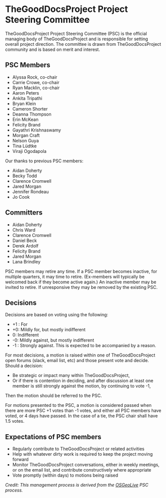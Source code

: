 # TheGoodDocsProject Project Steering Committee

TheGoodDocsProject Project Steering Committee (PSC) is the official managing body of TheGoodDocsProject and is responsible for setting overall project direction. The committee is drawn from TheGoodDocsProject community and is based on merit and interest.

## PSC Members

-   Alyssa Rock, co-chair
-   Carrie Crowe, co-chair
-   Ryan Macklin, co-chair
-   Aaron Peters
-   Ankita Tripathi
-   Bryan Klein
-   Cameron Shorter
-   Deanna Thompson
-   Erin McKean
-   Felicity Brand
-   Gayathri Krishnaswamy
-   Morgan Craft
-   Nelson Guya
-   Tina Lüdtke
-   Viraji Ogodapola

Our thanks to previous PSC members:

-   Aidan Doherty
-   Becky Todd
-   Clarence Cromwell
-   Jared Morgan
-   Jennifer Rondeau
-   Jo Cook

## Committers

-   Aidan Doherty
-   Chris Ward
-   Clarence Cromwell
-   Daniel Beck
-   Derek Ardolf
-   Felicity Brand
-   Jared Morgan
-   Lana Brindley

PSC members may retire any time. If a PSC member becomes inactive, for multiple quarters, it may time to retire. (Ex-members will typically be welcomed back if they become active again.) An inactive member may be invited to retire. If unresponsive they may be removed by the existing PSC.

## Decisions

Decisions are based on voting using the following:

-   +1 : For
-   +0: Mildly for, but mostly indifferent
-   0: Indifferent
-   -0: Mildly against, but mostly indifferent
-   -1 : Strongly against. This is expected to be accompanied by a
    reason.

For most decisions, a motion is raised within one of TheGoodDocsProject open forums (slack, email list, etc) and those present vote and decide. Should a decision:

-   Be strategic or impact many within TheGoodDocsProject,
-   Or if there is contention in deciding, and after discussion at least one member is still strongly against the motion, by continuing to vote -1,

Then the motion should be referred to the PSC.

For motions presented to the PSC, a motion is considered passed when there are more PSC +1 votes than -1 votes, and either all PSC members have voted, or 4 days have passed. In the case of a tie, the PSC chair shall have 1.5 votes.

## Expectations of PSC members

-   Regularly contribute to TheGoodDocsProject or related activities
-   Help with whatever dirty work is required to keep the project moving forward
-   Monitor TheGoodDocsProject conversations, either in weekly meetings, or on the email list, and contribute constructively where appropriate
-   Vote promptly (within days) to motions being raised

*Credit: This management process is derived from the [OSGeoLive](https://live.osgeo.org/) PSC process.*

